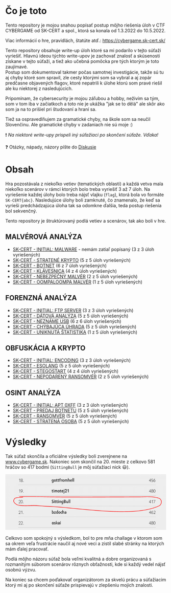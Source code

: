 # Čo je toto

Tento repository je mojou snahou popísať postup môjho riešenia úloh v CTF CYBERGAME od SK-CERT a spol., ktorá sa konala od 1.3.2022 do 10.5.2022.

Viac informácií o hre, pravidlách, štatúte atď.: https://cybergame.sk-cert.sk/

Tento repository obsahuje write-up úloh ktoré sa mi podarilo v tejto súťaži vyriešiť. Hlavnú ideou týchto write-upov je zachovať znalosť a skúsenosti získane v tejto súťaži, a tiež ako učebná pomôcka pre tých ktorým je toto zaujímavé. <br/>
Postup som dokumentoval takmer počas samotnej investigácie, takže sú tu aj chyby ktoré som spravil, zle cesty ktorými som sa vybral a aj zopár predčasne objavených flagov, ktoré nepatrili k úlohe ktorú som pravé riešil ale ku niektorej z nasledujúcich. 

Pripomínam, že cybersecurity je mojou záľubou a hobby, neživím sa tým, som v tom iba v začiatkoch a toto nie je ukážka "jak se to dělá" ale skôr ako som ja na to prišiel pri študovaní a hraní sa.

Tiež sa ospravedlňujem za gramatické chyby, na škole som sa neučil Slovenčinu. Ale gramatické chyby v zadaniach nie sú moje :)

:exclamation: *Na niektoré write-upy prispeli iný súťažiaci po skončení súťaže. Vďaka!*

:question: Otázky, nápady, názory píšte do [Diskusie](https://github.com/bakiba/SK-CERT-CYBERGAME-2022/discussions)

# Obsah

Hra pozostávala z niekoľko vetiev (tematických oblasti) a každá vetva mala niekoľko scenárov v rámci ktorých bolo treba vyriešiť 3 až 7 úloh. Na vyriešenie každej úlohy bolo treba nájsť vlajku (`flag`), ktorá bola vo formáte `SK-CERT{abc}`. Nasledujúce úlohy boli zamknuté, čo znamenalo, že keď sa vyrieši predchádzajúca úloha tak sa odomkne ďalšia, teda postup riešenia bol sekvenčný.

Tento repository je štruktúrovaný podlá vetiev a scenárov, tak ako boli v hre.

## MALVÉROVÁ ANALÝZA

* [SK-CERT - INITIAL: MALWARE](MALVÉROVÁ%20ANALÝZA/SK-CERT%20-%20INITIAL%20MALWARE/SK-CERT%20-%20INITIAL%20MALWARE.md) - nemám zatiaľ popísaný (3 z 3 úloh vyriešených)
* [SK-CERT - STRATENÉ KRYPTO](MALVÉROVÁ%20ANALÝZA/SK-CERT%20-%20STRATENÉ%20KRYPTO/SK-CERT%20-%20STRATENÉ%20KRYPTO.md) (5 z 5 úloh vyriešených)
* [SK-CERT - BOTNET](MALVÉROVÁ%20ANALÝZA/SK-CERT%20-%20BOTNET/SK-CERT%20-%20BOTNET.md) (6 z 7 úloh vyriešených)
* [SK-CERT - KLÁVESNICA](MALVÉROVÁ%20ANALÝZA/SK-CERT%20-%20KLÁVESNICA/SK-CERT%20-%20KLÁVESNICA.md) (4 z 4 úloh vyriešených)
* [SK-CERT - NEBEZPEČNÝ MALVÉR](MALVÉROVÁ%20ANALÝZA/SK-CERT%20-%20NEBEZPEČNÝ%20MALVÉR/SK-CERT%20-%20NEBEZPEČNÝ%20MALVÉR.md) (2 z 5 úloh vyriešených)
* [SK-CERT - OOMPALOOMPA MALVÉR](MALVÉROVÁ%20ANALÝZA/SK-CERT%20-%20OOMPALOOMPA%20MALVÉR/SK-CERT%20-%20OOMPALOOMPA%20MALVÉR.md) (1 z 5 úloh vyriešených)

## FORENZNÁ ANALÝZA

* [SK-CERT - INITIAL: FTP SERVER](FORENZNÁ%20ANALÝZA/SK-CERT%20-%20INITIAL%20FTP%20SERVER/SK-CERT%20-%20INITIAL%20FTP%20SERVER.md) (3 z 3 úloh vyriešených)
* [SK-CERT - DÁTOVÁ ANALÝZA](FORENZNÁ%20ANALÝZA/SK-CERT%20-%20DÁTOVÁ%20ANALÝZA/SK-CERT%20-%20DÁTOVÁ%20ANALÝZA.md) (5 z 5 úloh vyriešených)
* [SK-CERT - NEZNÁME USB](FORENZNÁ%20ANALÝZA/SK-CERT%20-%20NEZNÁME%20USB/SK-CERT%20-%20NEZNÁME%20USB.md) (6 z 6 úloh vyriešených)
* [SK-CERT - CHÝBAJÚCA ÚHRADA](FORENZNÁ%20ANALÝZA/SK-CERT%20-%20CHÝBAJÚCA%20ÚHRADA/SK-CERT%20-%20CHÝBAJÚCA%20ÚHRADA.md) (5 z 5 úloh vyriešených)
* [SK-CERT - UNIKNUTÁ ŠTATISTIKA](FORENZNÁ%20ANALÝZA/SK-CERT%20-%20UNIKNUTÁ%20ŠTATISTIKA/SK-CERT%20-%20UNIKNUTÁ%20ŠTATISTIKA.md) (1 z 5 úloh vyriešených)

## OBFUSKÁCIA A KRYPTO

* [SK-CERT - INITIAL: ENCODING](OBFUSKÁCIA%20A%20KRYPTO/SK-CERT%20-%20INITIAL%20ENCODING/SK-CERT%20-%20INITIAL%20ENCODING.md) (3 z 3 úloh vyriešených)
* [SK-CERT - ESOLANG](OBFUSKÁCIA%20A%20KRYPTO/SK-CERT%20-%20ESOLANG/SK-CERT%20-%20ESOLANG.md) (5 z 5 úloh vyriešených)
* [SK-CERT - STEGOSTART](OBFUSKÁCIA%20A%20KRYPTO/SK-CERT%20-%20STEGOSTART/SK-CERT%20-%20STEGOSTART.md) (4 z 4 úloh vyriešených)
* [SK-CERT - NEPODARENÝ RANSOMVÉR](OBFUSKÁCIA%20A%20KRYPTO/SK-CERT%20-%20NEPODARENÝ%20RANSOMVÉR/SK-CERT%20-%20NEPODARENÝ%20RANSOMVÉR.md) (2 z 5 úloh vyriešených)

## OSINT ANALÝZA

* [SK-CERT - INITIAL: APT 0XFF](OSINT%20ANALÝZA/SK-CERT%20-%20INITIAL%20APT%200XFF/SK-CERT%20-%20INITIAL%20APT%200XFF.md) (3 z 3 úloh vyriešených)
* [SK-CERT - PREDAJ BOTNETU](OSINT%20ANALÝZA/SK-CERT%20-%20PREDAJ%20BOTNETU/SK-CERT%20-%20PREDAJ%20BOTNETU.md) (5 z 5 úloh vyriešených)
* [SK-CERT - RANSOMVÉR](OSINT%20ANALÝZA/SK-CERT%20-%20RANSOMVÉR/SK-CERT%20-%20RANSOMVÉR.md) (5 z 5 úloh vyriešených)
* [SK-CERT - STRATENÁ OSOBA](OSINT%20ANALÝZA/SK-CERT%20-%20STRATENÁ%20OSOBA/SK-CERT%20-%20STRATENÁ%20OSOBA.md) (5 z 5 úloh vyriešených)


# Výsledky

Tak súťaž skončila a oficiálne výsledky boli zverejnene na www.cybergame.sk. Nakoniec som skončil na 20. mieste z celkovo 581 hráčov so 417 bodmi (`SittingBull` je môj súťažiaci nick :smiley:).

![](images/2022-05-17-17-32-11.png)

Celkovo som spokojný s výsledkom, bol to pre mňa challage v ktorom som sa okrem veľa frustrácie naučil aj nové veci a zistil slabé stránky na ktorých mám ďalej pracovať. 

Podlá môjho názoru súťaž bola veľmi kvalitná a dobre organizovaná s rozmanitým súborom scenárov rôznych obťažnosti, kde si každý vedel nájsť osobnú výzvu.

Na koniec sa chcem poďakovať organizátorom za skvelú prácu a súťažiacim ktorý mi aj po skončení súťaže prispievajú v zlepšeniu mojich znalosti. 


